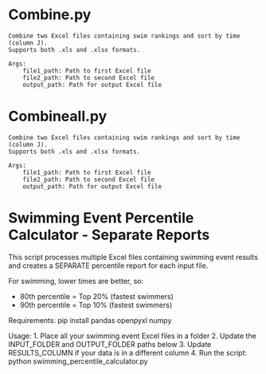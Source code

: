 **Combine.py**
========================================================
    Combine two Excel files containing swim rankings and sort by time (column J).
    Supports both .xls and .xlsx formats.
    
    Args:
        file1_path: Path to first Excel file
        file2_path: Path to second Excel file
        output_path: Path for output Excel file

 **Combineall.py**
 ======================================================
    Combine two Excel files containing swim rankings and sort by time (column J).
    Supports both .xls and .xlsx formats.
    
    Args:
        file1_path: Path to first Excel file
        file2_path: Path to second Excel file
        output_path: Path for output Excel file


**Swimming Event Percentile Calculator - Separate Reports**
========================================================
This script processes multiple Excel files containing swimming event results
and creates a SEPARATE percentile report for each input file.

For swimming, lower times are better, so:
- 80th percentile = Top 20% (fastest swimmers)
- 90th percentile = Top 10% (fastest swimmers)

Requirements:
    pip install pandas openpyxl numpy

Usage:
    1. Place all your swimming event Excel files in a folder
    2. Update the INPUT_FOLDER and OUTPUT_FOLDER paths below
    3. Update RESULTS_COLUMN if your data is in a different column
    4. Run the script: python swimming_percentile_calculator.py

